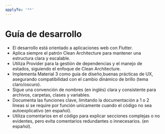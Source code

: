 ```yaml
---
applyTo: '**'
---
```

# Guía de desarrollo
- El desarrollo está orientado a aplicaciones web con Flutter.
- Aplica siempre el patrón Clean Architecture para mantener una estructura clara y escalable.
- Utiliza Provider para la gestión de dependencias y el manejo de estados, siguiendo el enfoque de Clean Architecture.
- Implementa Material 3 como guía de diseño,buenas prácticas de UX, asegurando compatibilidad con el cambio dinámico de brillo (tema claro/oscuro).
- Sigue una convención de nombres (en inglés) clara y consistente para archivos, carpetas, clases y variables.
- Documenta las funciones clave, limitando la documentación a 1 o 2 lineas si se require por función unicamente cuando el código no sea autoexplicativo (en español).
- Utiliza comentarios en el código para explicar secciones complejas o no evidentes, pero evita comentarios redundantes o innecesarios. (en español).